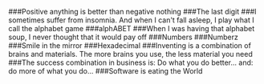###Positive anything is better than negative nothing
###The last digit
###I sometimes suffer from insomnia. And when I can't fall asleep, I play what I call the alphabet game
###alphABET
###When I was having that alphabet soup, I never thought that it would pay off
###Numbers
###Numberz
###Smile in the mirror
###Hexadecimal
###Inventing is a combination of brains and materials. The more brains you use, the less material you need
###The success combination in business is: Do what you do better... and: do more of what you do...
###Software is eating the World
